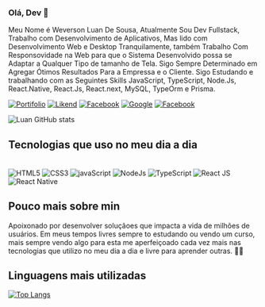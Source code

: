 ###  Olá, Dev 👋

Meu Nome é Weverson Luan De Sousa, Atualmente Sou Dev Fullstack, Trabalho  com Desenvolvimento de Aplicativos, Mas lido com Desenvolvimento  Web e Desktop Tranquilamente, também  Trabalho Com Responsovidade na Web para que o Sistema Desenvolvido possa se Adaptar a Qualquer Tipo de tamanho de  Tela. Sigo Sempre Determinado em Agregar Ótimos Resultados Para a Empressa e o Cliente. Sigo Estudando e trabalhando com as Seguintes Skills JavaScript, TypeScript, Node.Js, React.Native, React.Js, React.next, MySQL, TypeOrm e Prisma.</br>

[![Portifolio](https://img.shields.io/badge/WeversonLuan-Dev-76B900?style=for-the-badge&logo=nvidia&logoColor=white)](https://dev.to/envoy_/150-badges-for-github-pnk)
[![Likend](https://img.shields.io/badge/LinkedIn-0077B5?style=for-the-badge&logo=linkedin&logoColor=white)](https://www.linkedin.com/in/weverson-luan-de-sousa-1969a81b0/)
[![Facebook](https://img.shields.io/badge/Facebook-1877F2?style=for-the-badge&logo=facebook&logoColor=white)](https://dev.to/envoy_/150-badges-for-github-pnk)
[![Google](https://img.shields.io/badge/Gmail-D14836?style=for-the-badge&logo=gmail&logoColor=white)](https://dev.to/envoy_/150-badges-for-github-pnk)
[![Facebook](https://img.shields.io/badge/WhatsApp-31982132421?style=for-the-badge&logo=whatsapp&logoColor=white)](https://dev.to/envoy_/150-badges-for-github-pnk)



![Luan GitHub stats](https://github-readme-stats.vercel.app/api?username=Weverson-Luan&show_icons=true&theme=dracula)


## Tecnologias  que uso no meu dia a dia

<div style="display: inline-block"></br>
  <img align="center" alt="HTML5" src="https://img.shields.io/badge/HTML5-E34F26?style=for-the-badge&logo=html5&logoColor=white" />
  <img align="center" alt="CSS3" src="https://img.shields.io/badge/CSS3-1572B6?style=for-the-badge&logo=css3&logoColor=white" />
  <img align="center" alt="javaScript" src="https://img.shields.io/badge/JavaScript-323330?style=for-the-badge&logo=javascript&logoColor=F7DF1" />
  <img align="center" alt="NodeJs" src="https://img.shields.io/badge/Node.js-43853D?style=for-the-badge&logo=node.js&logoColor=white" />
  <img align="center" alt="TypeScript" src="https://img.shields.io/badge/TypeScript-007ACC?style=for-the-badge&logo=typescript&logoColor=white" />	
  <img align="center" alt="React JS" src="https://img.shields.io/badge/React-20232A?style=for-the-badge&logo=react&logoColor=61DAFB" />
  <img align="center" alt="React Native" src="https://img.shields.io/badge/React_Native-20232A?style=for-the-badge&logo=react&logoColor=61DAFB" />
</div></br>


## Pouco mais sobre min 
Apoixonado por desenvolver soluçãoes que impacta a vida de milhões de usuários. Em meus tempos livres sempre to estudando ou vendo um curso, mais sempre vendo algo para esta me aperfeiçoado cada vez mais nas tecnologias que utilizo no meu dia a dia e livre para aprender outras. 👨‍💻

## Linguagens mais utilizadas

[![Top Langs](https://github-readme-stats.vercel.app/api/top-langs/?username=Weverson-Luan&langs_count=8)](https://github.com/anuraghazra/github-readme-stats)

